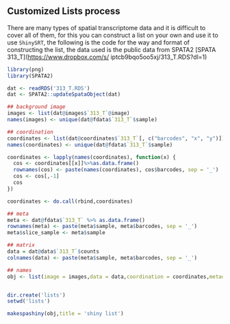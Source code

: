 ## Customized Lists process
There are many types of spatial transcriptome data and it is difficult to cover all of them, for this you can construct a list on your own and use it to use `ShinySRT`, the following is the code for the way and format of constructing the list, the data used is the public data from SPATA2 [SPATA 313_T](https://www.dropbox.com/s/ iptcb9bqo5oo5xj/313_T.RDS?dl=1)

``` r
library(png)
library(SPATA2)

dat <- readRDS('313_T.RDS')
dat <- SPATA2::updateSpataObject(dat)

## background image
images <- list(dat@images$`313_T`@image)
names(images) <- unique(dat@fdata$`313_T`$sample)

## coordination
coordinates <- list(dat@coordinates$`313_T`[, c("barcodes", "x", "y")])
names(coordinates) <- unique(dat@fdata$`313_T`$sample)

coordinates <- lapply(names(coordinates), function(x) {
  cos <- coordinates[[x]]%>%as.data.frame()
  rownames(cos) <- paste(names(coordinates), cos$barcodes, sep = '_')
  cos <- cos[,-1]
  cos
})

coordinates <- do.call(rbind,coordinates)

## meta 
meta <- dat@fdata$`313_T` %>% as.data.frame()
rownames(meta) <- paste(meta$sample, meta$barcodes, sep = '_')
meta$slice_sample <- meta$sample

## matrix
data = dat@data$`313_T`$counts
colnames(data) <- paste(meta$sample, meta$barcodes, sep = '_')

## names
obj <- list(image = images,data = data,coordination = coordinates,metadata = meta,reduction = NULL)


dir.create('lists')
setwd('lists')

makespashiny(obj,title = 'shiny list')
```